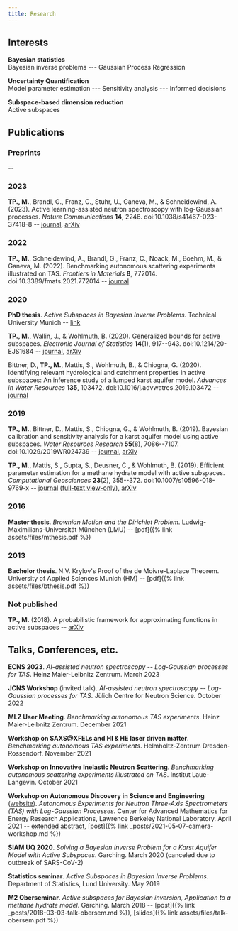 ```yaml
---
title: Research
---
```

## Interests
**Bayesian statistics**  
Bayesian inverse problems --- Gaussian Process Regression

**Uncertainty Quantification**  
Model parameter estimation --- Sensitivity analysis --- Informed decisions

**Subspace-based dimension reduction**  
Active subspaces


## Publications
### Preprints
--

### 2023
**TP., M.**, Brandl, G., Franz, C., Stuhr, U., Ganeva, M., & Schneidewind, A. (2023). Active learning-assisted neutron spectroscopy with log-Gaussian processes. _Nature Communications_ **14**, 2246. doi:10.1038/s41467-023-37418-8 -- [journal](https://www.nature.com/articles/s41467-023-37418-8), [arXiv](https://arxiv.org/abs/2209.00980)

### 2022
**TP., M.**, Schneidewind, A., Brandl, G., Franz, C., Noack, M., Boehm, M., & Ganeva, M. (2022). Benchmarking autonomous scattering experiments illustrated on TAS. _Frontiers in Materials_ **8**, 772014. doi:10.3389/fmats.2021.772014 -- [journal](https://www.frontiersin.org/articles/10.3389/fmats.2021.772014)

### 2020
**PhD thesis**. *Active Subspaces in Bayesian Inverse Problems*. Technical University Munich -- [link](https://mediatum.ub.tum.de/?id=1546065)

**TP., M.**, Wallin, J., & Wohlmuth, B. (2020). Generalized bounds for active subspaces. _Electronic Journal of Statistics_ **14**(1), 917--943. doi:10.1214/20-EJS1684 -- [journal](https://doi.org/10.1214/20-EJS1684), [arXiv](https://arxiv.org/abs/1910.01399)

Bittner, D., **TP., M.**, Mattis, S., Wohlmuth, B., & Chiogna, G. (2020).
Identifying relevant hydrological and catchment properties in active subspaces: An inference study of a lumped karst aquifer model. _Advances in Water Resources_ **135**, 103472. doi:10.1016/j.advwatres.2019.103472 -- [journal](https://doi.org/10.1016/j.advwatres.2019.103472)

### 2019
**TP., M.**, Bittner, D., Mattis, S., Chiogna, G., & Wohlmuth, B. (2019).
Bayesian calibration and sensitivity analysis for a karst aquifer model using active subspaces. _Water Resources Research_ **55**(8), 7086--7107. doi:10.1029/2019WR024739 -- [journal](https://doi.org/10.1029/2019WR024739), [arXiv](https://arxiv.org/abs/1901.03283)

**TP., M.**, Mattis, S., Gupta, S., Deusner, C., & Wohlmuth, B. (2019).
Efficient parameter estimation for a methane hydrate model with active subspaces.
_Computational Geosciences_ **23**(2), 355--372. doi:10.1007/s10596-018-9769-x -- [journal](https://doi.org/10.1007/s10596-018-9769-x) ([full-text view-only](https://rdcu.be/5oQt)), [arXiv](https://arxiv.org/abs/1801.09499)

### 2016
**Master thesis**. *Brownian Motion and the Dirichlet Problem*. Ludwig-Maximilians-Universität München (LMU) -- [pdf]({% link assets/files/mthesis.pdf %})

### 2013
**Bachelor thesis**. N.V. Krylov's Proof of the de Moivre-Laplace Theorem. University of Applied Sciences Munich (HM) -- [pdf]({% link assets/files/bthesis.pdf %})

### Not published
**TP., M.** (2018). A probabilistic framework for approximating functions in active subspaces -- [arXiv](https://arxiv.org/abs/1809.06581)

## Talks, Conferences, etc.
**ECNS 2023**. *AI-assisted neutron spectroscopy -- Log-Gaussian processes for TAS*. Heinz Maier-Leibnitz Zentrum. March 2023

**JCNS Workshop** (invited talk). *AI-assisted neutron spectroscopy -- Log-Gaussian processes for TAS*. Jülich Centre for Neutron Science. October 2022

**MLZ User Meeting**. *Benchmarking autonomous TAS experiments*. Heinz Maier-Leibnitz Zentrum. December 2021

**Workshop on SAXS@XFELs and HI & HE laser driven matter**. *Benchmarking autonomous TAS experiments*. Helmholtz-Zentrum Dresden-Rossendorf. November 2021

**Workshop on Innovative Inelastic Neutron Scattering**. *Benchmarking autonomous scattering experiments illustrated on TAS*. Institut Laue-Langevin. October 2021

**Workshop on Autonomous Discovery in Science and Engineering** ([website](https://autonomous-discovery.lbl.gov/)). *Autonomous Experiments for Neutron Three-Axis Spectrometers (TAS) with Log-Gaussian Processes*. Center
for Advanced Mathematics for Energy Research Applications, Lawrence Berkeley National Laboratory. April 2021 -- [extended abstract](https://arxiv.org/abs/2105.07716), [post]({% link _posts/2021-05-07-camera-workshop.md %})

**SIAM UQ 2020**. *Solving a Bayesian Inverse Problem for a Karst Aquifer Model with Active Subspaces*. Garching. March 2020 (canceled due to outbreak of SARS-CoV-2)

**Statistics seminar**. *Active Subspaces in Bayesian Inverse Problems*. Department of Statistics, Lund University. May 2019

**M2 Oberseminar**. *Active subspaces for Bayesian inversion, Application to a methane hydrate model*. Garching. March 2018 -- [post]({% link _posts/2018-03-03-talk-obersem.md %}), [slides]({% link assets/files/talk-obersem.pdf %})

